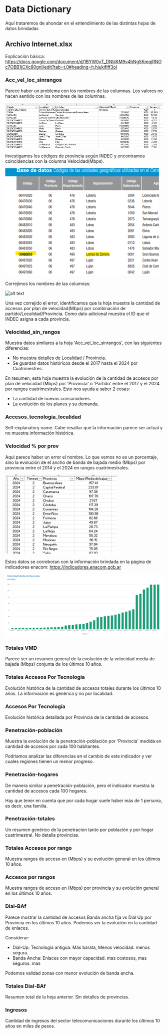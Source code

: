 # Data Dictionary

Aquí trataremos de ahondar en el entendimiento de las distintas hojas de datos brindadas

## Archivo Internet.xlsx

Explicación básica:
https://docs.google.com/document/d/1BYW0vT_DNIjjKM9v4hNg5KmqjRNOc7OBB1jCXc80gnI/edit?tab=t.0#heading=h.hjukififf3ol

### Acc_vel_loc_sinrangos

Parece haber un problema con los nombres de las columnas. Los valores no hacen sentido con los nombres de las columnas.

![alt text](/images/hoja_1.png)

Investigamos los códigos de provincia según INDEC y encontramos coincidencias con la columna Velocidad(Mbps).

![alt text](images/hoja_1_indec.png)

Correjimos los nombres de las columnas:

![alt text](images/hoja_1_correción.png)

Una vez correjido el error, identificamos que la hoja muestra la cantidad de accesos por plan de velocidad(Mbps) por combinación de partido/Localidad/Provincia.
Como dato adicional muestra el ID que el INDEC asigna a cada provincia.

### Velocidad_sin_rangos

Muestra datos similares a la hoja 'Acc_vel_loc_sinrangos', con las siguientes diferencias:

- No muestra detalles de Localidad / Provincia.
- Se guardan datos históricos desde el 2017 hasta el 2024 por Cuatrimestres. 

En resumen, esta hoja muestra la evolución de la cantidad de accesos por plan de velocidad (Mbps) por 'Provincia' o 'Partido' entre el 2017 y el 2024 por rangos cuatrimestrales.
Esto nos ayuda a saber 2 cosas:
- La cantidad de nuevos consumidores.
- La evolución de los planes y su demanda.

### Accesos_tecnologia_localidad

Self-explanatory name.
Cabe resaltar que la información parece ser actual y no muestra información histórica.

### Velocidad % por prov

Aqui parece haber un error el nombre. Lo que vemos no es un porcentaje, sino la evolución de el ancho de banda de bajada medio (Mbps) por provincia entre el 2014 y el 2024 en rangos cuatrimestrales.

![alt text](images/evolucion_mbps.png)

Estos datos se corroboran con la información brindada en la página de indicadores enacom: https://indicadores.enacom.gob.ar

![alt text](images/enacom_graph.png)

### Totales VMD

Parece ser un resumen general de la evolución de la velocidad media de bajada (Mbps) conjunta de los últimos 10 años.

### Totales Accesos Por Tecnología

Evolución histórica de la cantidad de accesos totales durante los últimos 10 años. La información es genérica y no por localidad.

### Accesos Por Tecnología

Evolución histórica detallada por Provincia de la cantidad de accesos.

### Penetración-población

Muestra la evolución de la penetración-población por 'Provincia' medida en cantidad de accesos por cada 100 habitantes.

Podríamos analizar las diferencias en el cambio de este indicador y ver cuales regiones tienen un menor progreso.

### Penetración-hogares

De manera similar a penetración-población, pero el indicador muestra la cantidad de accesos cada 100 hogares.

Hay que tener en cuenta que por cada hogar suele haber más de 1 persona, es decir, una familia.

### Penetración-totales

Un resumen genérico de la penetracion tanto por población y por hogar cuatrimestral. No detalla provincias.

### Totales Accesos por rango

Muestra rangos de acceso en (Mbps) y su evolución general en los últimos 10 años.

### Accesos por rangos

Muestra rangos de acceso en (Mbps) por provincia y su evolución general en los últimos 10 años.

### Dial-BAf

Parece mostrar la cantidad de accesos Banda ancha fija vs Dial Up por Provincia en los últimos 10 años.
Podemos ver la evolución en la cantidad de enlaces. 

Considerar:

- Dial-Up: Tecnología antigua. Más barata, Menos velocidad. menos segura.
- Banda Ancha: Enlaces con mayor capacidad. mas costosos, mas seguros. mas 

Podemos validad zonas con menor evolución de banda ancha.

### Totales Dial-BAf

Resumen total de la hoja anterior. Sin detalles de provincias.

### Ingresos

Cantidad de ingresos del sector telecomunicaciones durante los últimos 10 años en miles de pesos.